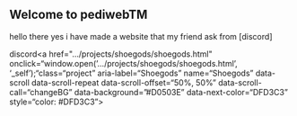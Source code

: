 ## Welcome to pediwebTM

hello there yes i have made a website that my friend ask from [discord]

discord<a href="…/projects/shoegods/shoegods.html" onclick=“window.open(’…/projects/shoegods/shoegods.html’, ‘_self’);“class=“project” aria-label=“Shoegods” name=“Shoegods” data-scroll data-scroll-repeat data-scroll-offset=“50%, 50%” data-scroll-call=“changeBG” data-background=”#D0503E” data-next-color=“DFD3C3” style=“color: #DFD3C3”>
